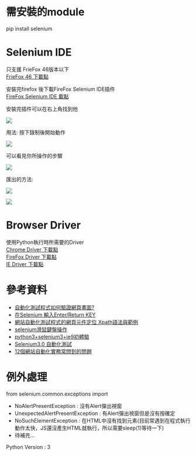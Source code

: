 # 需安裝的module   
pip install selenium

# Selenium IDE   
只支援 FrieFox 46版本以下  
[FrieFox 46 下載點](https://drive.google.com/file/d/1tA9KgcimG6Jd7IdM8jCuYDFp9jrkLhP0/view?usp=sharing)    

安裝完firefox 後下載FireFox Selenium IDE插件  
[FireFox Selenium IDE 載點](https://addons.mozilla.org/zh-TW/firefox/addon/selenium-ide/)  

安裝完插件可以在右上角找到他

![](https://imgur.com/PXGcmtJ.jpg)

用法: 按下錄制後開始動作

![](https://imgur.com/Xqc0FQ5.jpg)

可以看見你所操作的步驟

![](https://imgur.com/V1zPHxc.jpg)

匯出的方法:

![](https://imgur.com/WrRNPAG.jpg)


![](https://imgur.com/6xz9vvU.jpg)

# Browser Driver
使用Python執行時所需要的Driver  
[Chrome Driver 下載點](https://drive.google.com/open?id=15JumKkpBaJcINOWdcx5ml3mr-Yvb4sKQ)  
[FireFox Driver 下載點](https://drive.google.com/open?id=12UWnd0EKUnbUe-Mq1G3qeqaSArUUs2Ly)  
[IE Driver 下載點](https://drive.google.com/open?id=1Zc8GHcxFKZB6OSHnPS8JP5wjYIrCjsUv)  


# 參考資料   
* [自動化測試程式如何驗證網頁畫面?](https://www.qa-knowhow.com/?p=2431)      
* [在Selenium 輸入Enter/Return KEY](https://ask.helplib.com/selenium/post_357327)    
* [網站自動化測試程式的網頁元件定位 Xpath語法與範例](https://www.qa-knowhow.com/?p=2164)       
* [selenium滑鼠鍵盤操作](http://m.jb51.net/article/92682.htm)      
* [python3+selenium3+ie9初體驗](http://blog.csdn.net/s740556472/article/details/78150666)    
* [Selenium3.0 自動化測試](http://www.cnblogs.com/fnng/p/5932224.html)    
* [12個網站自動化實務常問到的問題](https://www.qa-knowhow.com/?p=1954)   

# 例外處理    
from selenium.common.exceptions import 
* NoAlertPresentException : 沒有Alert彈出視窗    
* UnexpectedAlertPresentException : 有Alert彈出視窗但是沒有按確定    
* NoSuchElementException : 在HTML中沒有找到元素(目前常遇到在程式執行動作太快，JS還沒產生HTML就執行，所以需要sleep(1)等待一下)    
* 待補充...

Python Version : 3
